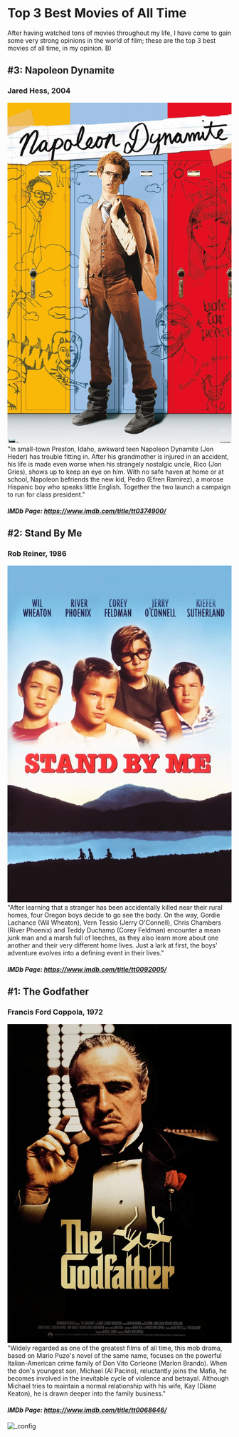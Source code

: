 # Top 3 Best Movies of All Time
After having watched tons of movies throughout my life, I have come to gain some very strong opinions in the world of film; these are the top 3 best movies of all time, in my opinion. B)

## #3: Napoleon Dynamite
### Jared Hess, 2004
![Napoleon Dynamite Movie Poster](napdyn.jpeg)
"In small-town Preston, Idaho, awkward teen Napoleon Dynamite (Jon Heder) has trouble fitting in. After his grandmother is injured in an accident, his life is made even worse when his strangely nostalgic uncle, Rico (Jon Gries), shows up to keep an eye on him. With no safe haven at home or at school, Napoleon befriends the new kid, Pedro (Efren Ramirez), a morose Hispanic boy who speaks little English. Together the two launch a campaign to run for class president."
#### _IMDb Page: https://www.imdb.com/title/tt0374900/_

## #2: Stand By Me
### Rob Reiner, 1986
![Stand By Me Movie Poster](sbm.jpeg)
"After learning that a stranger has been accidentally killed near their rural homes, four Oregon boys decide to go see the body. On the way, Gordie Lachance (Wil Wheaton), Vern Tessio (Jerry O'Connell), Chris Chambers (River Phoenix) and Teddy Duchamp (Corey Feldman) encounter a mean junk man and a marsh full of leeches, as they also learn more about one another and their very different home lives. Just a lark at first, the boys' adventure evolves into a defining event in their lives."
#### _IMDb Page: https://www.imdb.com/title/tt0092005/_

## #1: The Godfather
### Francis Ford Coppola, 1972
![The Godfather Movie Poster](gofdather.jpg)
"Widely regarded as one of the greatest films of all time, this mob drama, based on Mario Puzo's novel of the same name, focuses on the powerful Italian-American crime family of Don Vito Corleone (Marlon Brando). When the don's youngest son, Michael (Al Pacino), reluctantly joins the Mafia, he becomes involved in the inevitable cycle of violence and betrayal. Although Michael tries to maintain a normal relationship with his wife, Kay (Diane Keaton), he is drawn deeper into the family business."
#### _IMDb Page: https://www.imdb.com/title/tt0068646/_

![_config](https://user-images.githubusercontent.com/114503165/193760199-9eb1182a-40ef-45cb-8ae4-8f289a338257.svg)
